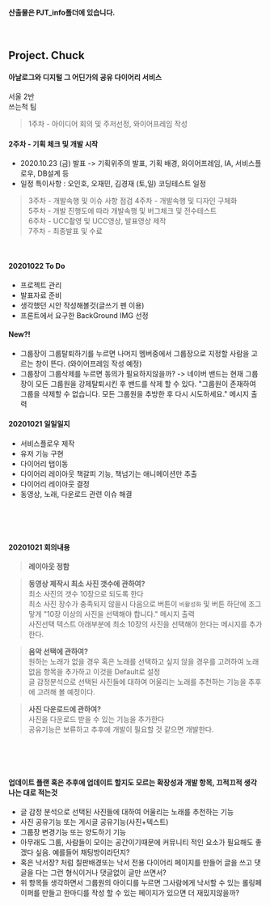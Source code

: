 #### 산출물은 PJT_info폴더에 있습니다.<br><br><br>



## Project. Chuck<br>


#### 아날로그와 디지털 그 어딘가의 공유 다이어리 서비스<br>

서울 2반<br>
쓰는척 팀<br>

>1주차 - 아이디어 회의 및 주저선정, 와이어프레임 작성<br>
#### 2주차 - 기획 체크 및 개발 시작
- 2020.10.23 (금) 발표 -> 기획위주의 발표, 기획 배경, 와이어프레임, IA, 서비스플로우, DB설계 등
- 일정 특이사항 : 오인호, 오재민, 김경재 (토,일) 코딩테스트 일정
>3주차 - 개발속행 및 이슈 사항 점검
>4주차 - 개발속행 및 디자인 구체화<br>
>5주차 - 개발 진행도에 따라 개발속행 및 버그체크 및 전수테스트<br>
>6주차 - UCC촬영 및 UCC영상, 발표영상 제작<br>
>7주차 - 최종발표 및 수료<br>
<br>



#### 20201022 To Do 

- 프로젝트 관리
- 발표자료 준비
- 생각했던 시안 작성해볼것(글쓰기 펜 이용)
- 프론트에서 요구한 BackGround IMG 선정


#### New?!

- 그룹장이 그룹탈퇴하기를 누르면 나머지 멤버중에서 그룹장으로 지정할 사람을 고르는 창이 뜬다. (와이어프레임 작성 예정)
- 그룹장이 그룹삭제를 누르면 동의가 필요하지않을까? -> 네이버 밴드는 현재 그룹장이 모든 그룹원을 강제탈퇴시킨 후 밴드를 삭제 할 수 있다. "그룹원이 존재하여 그룹을 삭제할 수 없습니다. 모든 그룹원을 추방한 후 다시 시도하세요." 메시지 출력




#### 20201021 일일일지

- 서비스플로우 제작
- 유저 기능 구현
- 다이어리 탭이동
- 다이어리 레이아웃 책갈피 기능, 책넘기는 애니메이션만 추출
- 다이어리 레이아웃 결정
- 동영상, 노래, 다운로드 관련 이슈 해결


<br><br><br>
#### 20201021 회의내용

> **레이아웃 정함**<br>

> **동영상 제작시 최소 사진 갯수에 관하여?**<br>
> 최소 사진의 갯수 10장으로 되도록 한다<br>
> 최소 사진 장수가 충족되지 않을시 다음으로 버튼이 `비활성화` 및 버튼 하단에 조그맣게 "10장 이상의 사진을 선택해야 합니다." 메시지 출력 <br>
> 사진선택 텍스트 아래부분에 최소 10장의 사진을 선택해야 한다는 메시지를 추가한다.


> **음악 선택에 관하여?**<br>
> 원하는 노래가 없을 경우 혹은 노래를 선택하고 싶지 않을 경우를 고려하여 노래없음 항목을 추가하고 이것을 Default로 설정<br>
> 글 감정분석으로 선택된 사진들에 대하여 어울리는 노래를 추천하는 기능을 추후에 고려해 볼 예정이다.<br>

> **사진 다운로드에 관하여?**<br>
> 사진을 다운로드 받을 수 있는 기능을 추가한다<br>
> 공유기능은 보류하고 추후에 개발이 필요할 것 같으면 개발한다.<br>  


<br><br><br>
#### 업데이트 플랜 혹은 추후에 업데이트 할지도 모르는 확장성과 개발 항목, 끄적끄적 생각나는 대로 적는것
- 글 감정 분석으로 선택된 사진들에 대하여 어울리는 노래를 추천하는 기능
- 사진 공유기능 또는 게시글 공유기능(사진+텍스트)
- 그룹장 변경기능 또는 양도하기 기능
- 아무래도 그룹, 사람들이 모이는 공간이기때문에 커뮤니티 적인 요소가 필요해도 좋겠다 싶음. 예를들어 채팅방이라던지? 
- 혹은 낙서장? 처럼 칠판배경또는 낙서 전용 다이어리 페이지를 만들어 글을 쓰고 댓글을 다는 그런 형식이거나 댓글없이 글만 쓰면서?
- 위 항목들 생각하면서 그룹원의 아이디를 누르면 그사람에게 낙서할 수 있는 롤링페이퍼를 만들고 한마디를 작성 할 수 있는 페이지가 있으면 더 재밌지않을까?
